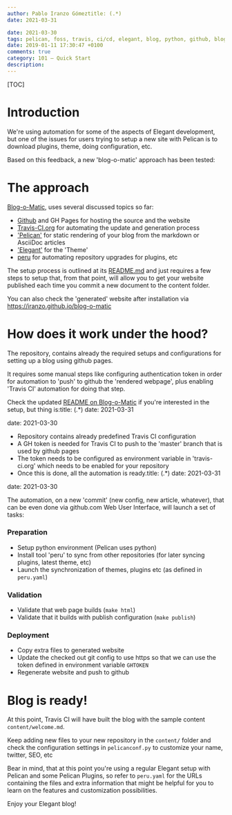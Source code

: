 ```yaml
---
author: Pablo Iranzo Gómeztitle: (.*)
date: 2021-03-31

date: 2021-03-30
tags: pelican, foss, travis, ci/cd, elegant, blog, python, github, blog-o-matic
date: 2019-01-11 17:30:47 +0100
comments: true
category: 101 — Quick Start
description:
---
```


[TOC]

# Introduction

We're using automation for some of the aspects of Elegant development, but one of the issues for users trying to setup a new site with Pelican is to download plugins, theme, doing configuration, etc.

Based on this feedback, a new 'blog-o-matic' approach has been tested:

# The approach

[Blog-o-Matic](https://github.com/iranzo/blog-o-matic/), uses several discussed topics so far:

- [Github](https://github.com) and GH Pages for hosting the source and the website
- [Travis-CI.org](https://travis-ci.org) for automating the update and generation process
- ['Pelican'](https://blog.getpelican.com/) for static rendering of your blog from the markdown or AsciiDoc articles
- ['Elegant'](https://github.com/Pelican-Elegant/elegant) for the 'Theme'
- [peru](https://github.com/buildinspace/peru) for automating repository upgrades for plugins, etc

The setup process is outlined at its [README.md](https://github.com/iranzo/blog-o-matic/) and just requires a few steps to setup that, from that point, will allow you to get your website published each time you commit a new document to the content folder.

You can also check the 'generated' website after installation via <https://iranzo.github.io/blog-o-matic>

# How does it work under the hood?

The repository, contains already the required setups and configurations for setting up a blog using github pages.

It requires some manual steps like configuring authentication token in order for automation to 'push' to github the 'rendered webpage', plus enabling 'Travis CI' automation for doing that step.

Check the updated [README on Blog-o-Matic](https://github.com/iranzo/blog-o-matic) if you're interested in the setup, but thing is:title: (.*)
date: 2021-03-31

date: 2021-03-30

- Repository contains already predefined Travis CI configuration
- A GH token is needed for Travis CI to push to the 'master' branch that is used by github pages
- The token needs to be configured as environment variable in 'travis-ci.org' which needs to be enabled for your repository
- Once this is done, all the automation is ready.title: (.*)
date: 2021-03-31

date: 2021-03-30

The automation, on a new 'commit' (new config, new article, whatever), that can be even done via github.com Web User Interface, will launch a set of tasks:

### Preparation

- Setup python environment (Pelican uses python)
- Install tool 'peru' to sync from other repositories (for later syncing plugins, latest theme, etc)
- Launch the synchronization of themes, plugins etc (as defined in `peru.yaml`)

### Validation

- Validate that web page builds (`make html`)
- Validate that it builds with publish configuration (`make publish`)

### Deployment

- Copy extra files to generated website
- Update the checked out git config to use https so that we can use the token defined in environment variable `GHTOKEN`
- Regenerate website and push to github

# Blog is ready!

At this point, Travis CI will have built the blog with the sample content `content/welcome.md`.

Keep adding new files to your new repository in the `content/` folder and check the configuration settings in `pelicanconf.py` to customize your name, twitter, SEO, etc

Bear in mind, that at this point you're using a regular Elegant setup with Pelican and some Pelican Plugins, so refer to `peru.yaml` for the URLs containing the files and extra information that might be helpful for you to learn on the features and customization possibilities.

Enjoy your Elegant blog!
